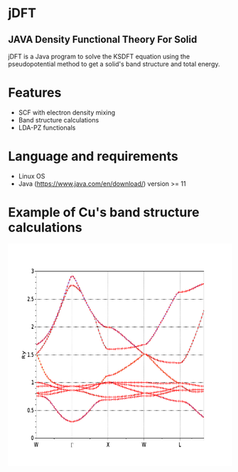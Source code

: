 # jDFT
## JAVA Density Functional Theory For Solid 
jDFT is a Java program to solve the KSDFT equation using the pseudopotential method to get a solid's band structure and total energy.
# Features
- SCF with electron density mixing
- Band structure calculations
- LDA-PZ functionals
# Language and requirements
- Linux OS
- Java (https://www.java.com/en/download/) version >= 11
# Example of Cu's band structure calculations
<img src="https://github.com/AgungDanuWijaya/jDFT/blob/master/cu_fix.png" alt="dftk logo" height="500px" />

